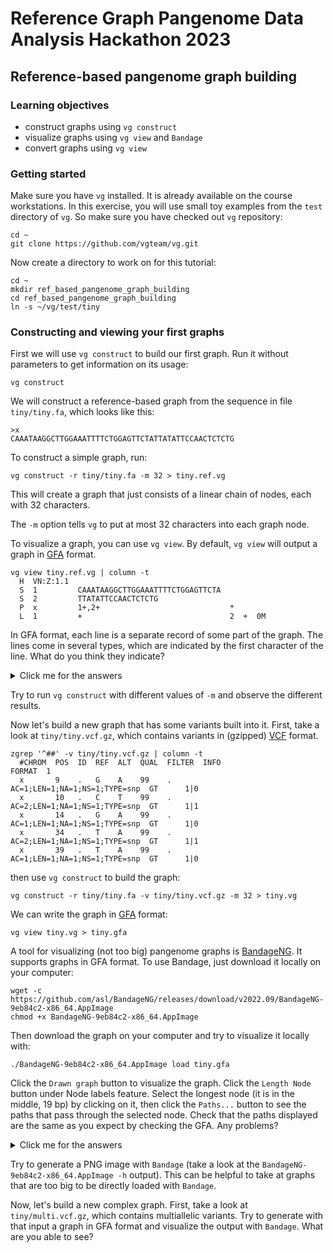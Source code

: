 # Reference Graph Pangenome Data Analysis Hackathon 2023

## Reference-based pangenome graph building

### Learning objectives

- construct graphs using `vg construct`
- visualize graphs using `vg view` and `Bandage`
- convert graphs using `vg view`

### Getting started

Make sure you have `vg` installed.
It is already available on the course workstations.
In this exercise, you will use small toy examples from the `test` directory of `vg`.
So make sure you have checked out `vg` repository:

    cd ~
	git clone https://github.com/vgteam/vg.git

Now create a directory to work on for this tutorial:

    cd ~
	mkdir ref_based_pangenome_graph_building
	cd ref_based_pangenome_graph_building
	ln -s ~/vg/test/tiny

### Constructing and viewing your first graphs

First we will use `vg construct` to build our first graph.
Run it without parameters to get information on its usage:

	vg construct

We will construct a reference-based graph from the sequence in file `tiny/tiny.fa`, which looks like this:

	>x
	CAAATAAGGCTTGGAAATTTTCTGGAGTTCTATTATATTCCAACTCTCTG

To construct a simple graph, run:

	vg construct -r tiny/tiny.fa -m 32 > tiny.ref.vg

This will create a graph that just consists of a linear chain of nodes, each with 32 characters.

The `-m` option tells `vg` to put at most 32 characters into each graph node.

To visualize a graph, you can use `vg view`.
By default, `vg view` will output a graph in [GFA](https://github.com/GFA-spec/GFA-spec/blob/master/GFA1.md) format.

	vg view tiny.ref.vg | column -t
      H  VN:Z:1.1                                          
      S  1         CAAATAAGGCTTGGAAATTTTCTGGAGTTCTA        
      S  2         TTATATTCCAACTCTCTG                      
      P  x         1+,2+                             *
      L  1         +                                 2  +  0M

In GFA format, each line is a separate record of some part of the graph.
The lines come in several types, which are indicated by the first character of the line.
What do you think they indicate?

<details>
  <summary>Click me for the answers</summary>

In a GFA file there are these following line types:
- `H`: a header.
- `S`: a "sequence" line, which is the sequence and ID of a node in the graph.
- `L`: a "link" line, which is an edge in the graph.
- `P`: a "path" line, which labels a path of interest in the graph. In this case, the path is the walk that the reference sequence takes through the graph.

Of note, the format does not specify that these lines come in a particular order.
</details>

Try to run `vg construct` with different values of `-m` and observe the different results.

Now let's build a new graph that has some variants built into it.
First, take a look at `tiny/tiny.vcf.gz`, which contains variants in (gzipped) [VCF](https://samtools.github.io/hts-specs/VCFv4.2.pdf) format.

    zgrep '^##' -v tiny/tiny.vcf.gz | column -t
      #CHROM  POS  ID  REF  ALT  QUAL  FILTER  INFO                           FORMAT  1
      x       9    .   G    A    99    .       AC=1;LEN=1;NA=1;NS=1;TYPE=snp  GT      1|0
      x       10   .   C    T    99    .       AC=2;LEN=1;NA=1;NS=1;TYPE=snp  GT      1|1
      x       14   .   G    A    99    .       AC=1;LEN=1;NA=1;NS=1;TYPE=snp  GT      1|0
      x       34   .   T    A    99    .       AC=2;LEN=1;NA=1;NS=1;TYPE=snp  GT      1|1
      x       39   .   T    A    99    .       AC=1;LEN=1;NA=1;NS=1;TYPE=snp  GT      1|0

then use `vg construct` to build the graph:

	vg construct -r tiny/tiny.fa -v tiny/tiny.vcf.gz -m 32 > tiny.vg

We can write the graph in [GFA](https://github.com/GFA-spec/GFA-spec/blob/master/GFA1.md) format:

    vg view tiny.vg > tiny.gfa

A tool for visualizing (not too big) pangenome graphs is [BandageNG](https://github.com/asl/BandageNG).
It supports graphs in GFA format.
To use Bandage, just download it locally on your computer:

    wget -c https://github.com/asl/BandageNG/releases/download/v2022.09/BandageNG-9eb84c2-x86_64.AppImage
    chmod +x BandageNG-9eb84c2-x86_64.AppImage

Then download the graph on your computer and try to visualize it locally with:

    ./BandageNG-9eb84c2-x86_64.AppImage load tiny.gfa 

Click the `Drawn graph` button to visualize the graph.
Click the `Length Node` button under Node labels feature.
Select the longest node (it is in the middle, 19 bp) by clicking on it, then click the `Paths...` button to see the paths that pass through the selected node.
Check that the paths displayed are the same as you expect by checking the GFA. Any problems?

<details>
  <summary>Click me for the answers</summary>

The GFA format does not specify that its lines have to follow a particular order.
However, the downloaded version of Bandage seems to have a bug in reading the paths properly.
Edit the GFA file by moving the `P` at the end of the file.
Now `Bandage` should show correctly the paths traversing the selected node.
Never trust the tools!
</details>

Try to generate a PNG image with `Bandage` (take a look at the `BandageNG-9eb84c2-x86_64.AppImage -h` output).
This can be helpful to take at graphs that are too big to be directly loaded with `Bandage`.

Now, let's build a new complex graph.
First, take a look at `tiny/multi.vcf.gz`, which contains multiallelic variants.
Try to generate with that input a graph in GFA format and visualize the output with `Bandage`. What are you able to see?
